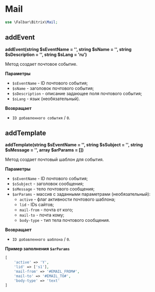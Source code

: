 # Mail

```php
use \Falbar\Bitrix\Mail;
```

## addEvent

**addEvent(string $sEventName = '', string $sName = '', string $sDescription = '', string $sLang = 'ru')**

Метод создает почтовое событие.

**Параметры**

* `$sEventName` - ID почтового события;
* `$sName` - заголовок почтового события;
* `$sDescription` - описание задающее поля почтового события;
* `$sLang` - язык (необязательный).

**Возвращает**

* `ID добавленного события` / `0`.

## addTemplate

**addTemplate(string $sEventName = '', string $sSubject = '', string $sMessage = '', array $arParams = [])**

Метод создает почтовый шаблон для события.

**Параметры**

* `$sEventName` - ID почтового события;
* `$sSubject` - заголовок сообщения;
* `$sMessage` - тело почтового сообщения;
* `$arParams` - массив с заданными параметрами (необязательный):
    * `active` - флаг активности почтового шаблона;
    * `lid` - IDs сайтов;
    * `mail-from` - почта от кого;
    * `mail-to` - почта кому;
    * `body-type` - тип тела почтового сообщения.

**Возвращает**

* `ID добавленного шаблона` / `0`.

**Пример заполнения `$arParams`**

```php
[
    'active' => 'Y',
    'lid' => ['s1'],
    'mail-from' => '#EMAIL_FROM#',
    'mail-to' => '#EMAIL_TO#',
    'body-type' => 'text'
]
```